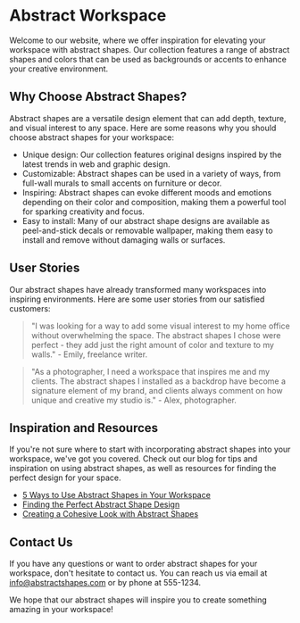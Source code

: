 <!--font:Great Vibes-->

# Abstract Workspace

Welcome to our website, where we offer inspiration for elevating your workspace with abstract shapes. Our collection features a range of abstract shapes and colors that can be used as backgrounds or accents to enhance your creative environment.

## Why Choose Abstract Shapes?

Abstract shapes are a versatile design element that can add depth, texture, and visual interest to any space. Here are some reasons why you should choose abstract shapes for your workspace:

- Unique design: Our collection features original designs inspired by the latest trends in web and graphic design.
- Customizable: Abstract shapes can be used in a variety of ways, from full-wall murals to small accents on furniture or decor.
- Inspiring: Abstract shapes can evoke different moods and emotions depending on their color and composition, making them a powerful tool for sparking creativity and focus.
- Easy to install: Many of our abstract shape designs are available as peel-and-stick decals or removable wallpaper, making them easy to install and remove without damaging walls or surfaces.

## User Stories

Our abstract shapes have already transformed many workspaces into inspiring environments. Here are some user stories from our satisfied customers:

> "I was looking for a way to add some visual interest to my home office without overwhelming the space. The abstract shapes I chose were perfect - they add just the right amount of color and texture to my walls." - Emily, freelance writer.

> "As a photographer, I need a workspace that inspires me and my clients. The abstract shapes I installed as a backdrop have become a signature element of my brand, and clients always comment on how unique and creative my studio is." - Alex, photographer.

## Inspiration and Resources

If you're not sure where to start with incorporating abstract shapes into your workspace, we've got you covered. Check out our blog for tips and inspiration on using abstract shapes, as well as resources for finding the perfect design for your space.

- [5 Ways to Use Abstract Shapes in Your Workspace](#5-ways-to-use-abstract-shapes-in-your-workspace)
- [Finding the Perfect Abstract Shape Design](#finding-the-perfect-abstract-shape-design)
- [Creating a Cohesive Look with Abstract Shapes](#creating-a-cohesive-look-with-abstract-shapes)

## Contact Us

If you have any questions or want to order abstract shapes for your workspace, don't hesitate to contact us. You can reach us via email at [info@abstractshapes.com](mailto:info@abstractshapes.com) or by phone at 555-1234.

We hope that our abstract shapes will inspire you to create something amazing in your workspace!

<!--

Write me content for website with wallpaper which alt text is:

"A wallpaper with a repeating pattern of abstract shapes and colors, inspired by web design trends and patterns."

The name/title of the page should not be 1:1 copy of the alt text but rather a real content of the website which is using this wallpaper.

- Use markdown format 
- Start with heading
- Heading should be short and concise
- The content should look like a real website 
- The website should not be about the wallpaper, wallpaper is just a related background
- Heading should be contain work "wallpaper" or "background"
- Include real sections like references, contact, user stories, etc. use things relevant to the page purpose.
- Feel free to use structure like headings, bullets, numbering, blockquotes, paragraphs, horizontal lines, etc.
- You can use formatting like bold or _italic_
- You can include UTF-8 emojis
- Links should be only #hash anchors (and you can refer to the document itself)
- Do not include images


---


# Abstract Shapes Wallpaper for Your Creative Workspace

Welcome to our website, where you can find inspiration for your creative workspace with our abstract shapes wallpaper. Our wallpaper features a repeating pattern of abstract shapes and colors, inspired by web design trends and patterns.

## Why Choose Our Abstract Shapes Wallpaper?

Our wallpaper is not just a simple background, it's a statement piece that will transform your workspace into a creative hub. Here are some reasons why you should choose our abstract shapes wallpaper:

- Unique design: Our wallpaper is inspired by the latest web design trends and patterns, making it a unique addition to your workspace.
- High-quality material: Our wallpaper is made of high-quality materials that ensure durability and longevity.
- Easy installation: Our wallpaper is easy to install, and you don't need any special tools or skills to do it.
- Versatile use: Our wallpaper is perfect for any creative workspace, whether it's a home office, a studio, or a coworking space.

## User Stories

Our abstract shapes wallpaper has already transformed many workspaces into inspiring environments. Here are some user stories from our satisfied customers:

> "I was looking for a way to make my home office more inspiring, and this wallpaper was exactly what I needed. It's unique, colorful, and makes me feel energized every time I look at it." - Sarah, freelance writer.

> "As a graphic designer, I need a workspace that sparks my creativity. This wallpaper does just that. It's like having a piece of art on my wall, and it inspires me to create something new every day." - John, graphic designer.

## References

If you're still not convinced that our abstract shapes wallpaper is the right choice for your workspace, here are some references that might help:

- [Web Design Trends 2021](#web-design-trends-2021)
- [How to Create an Inspiring Workspace](#how-to-create-an-inspiring-workspace)
- [The Benefits of Using Wallpaper in Your Workspace](#the-benefits-of-using-wallpaper-in-your-workspace)

## Contact Us

If you have any questions or want to order our abstract shapes wallpaper, don't hesitate to contact us. You can reach us via email at [info@abstractshapeswallpaper.com](mailto:info@abstractshapeswallpaper.com) or by phone at 555-1234.

We hope that our abstract shapes wallpaper will inspire you to create something amazing in your workspace!


---


Heading should not include word "wallpaper". The website should not be about the wallpaper itself, wallpaper is just a related background, rewrite whole content.


---


# Elevate Your Workspace with Abstract Shapes

Welcome to our website, where we offer inspiration for elevating your workspace with abstract shapes. Our collection features a range of abstract shapes and colors that can be used as backgrounds or accents to enhance your creative environment.

## Why Choose Abstract Shapes?

Abstract shapes are a versatile design element that can add depth, texture, and visual interest to any space. Here are some reasons why you should choose abstract shapes for your workspace:

- Unique design: Our collection features original designs inspired by the latest trends in web and graphic design.
- Customizable: Abstract shapes can be used in a variety of ways, from full-wall murals to small accents on furniture or decor.
- Inspiring: Abstract shapes can evoke different moods and emotions depending on their color and composition, making them a powerful tool for sparking creativity and focus.
- Easy to install: Many of our abstract shape designs are available as peel-and-stick decals or removable wallpaper, making them easy to install and remove without damaging walls or surfaces.

## User Stories

Our abstract shapes have already transformed many workspaces into inspiring environments. Here are some user stories from our satisfied customers:

> "I was looking for a way to add some visual interest to my home office without overwhelming the space. The abstract shapes I chose were perfect - they add just the right amount of color and texture to my walls." - Emily, freelance writer.

> "As a photographer, I need a workspace that inspires me and my clients. The abstract shapes I installed as a backdrop have become a signature element of my brand, and clients always comment on how unique and creative my studio is." - Alex, photographer.

## Inspiration and Resources

If you're not sure where to start with incorporating abstract shapes into your workspace, we've got you covered. Check out our blog for tips and inspiration on using abstract shapes, as well as resources for finding the perfect design for your space.

- [5 Ways to Use Abstract Shapes in Your Workspace](#5-ways-to-use-abstract-shapes-in-your-workspace)
- [Finding the Perfect Abstract Shape Design](#finding-the-perfect-abstract-shape-design)
- [Creating a Cohesive Look with Abstract Shapes](#creating-a-cohesive-look-with-abstract-shapes)

## Contact Us

If you have any questions or want to order abstract shapes for your workspace, don't hesitate to contact us. You can reach us via email at [info@abstractshapes.com](mailto:info@abstractshapes.com) or by phone at 555-1234.

We hope that our abstract shapes will inspire you to create something amazing in your workspace!

-->
